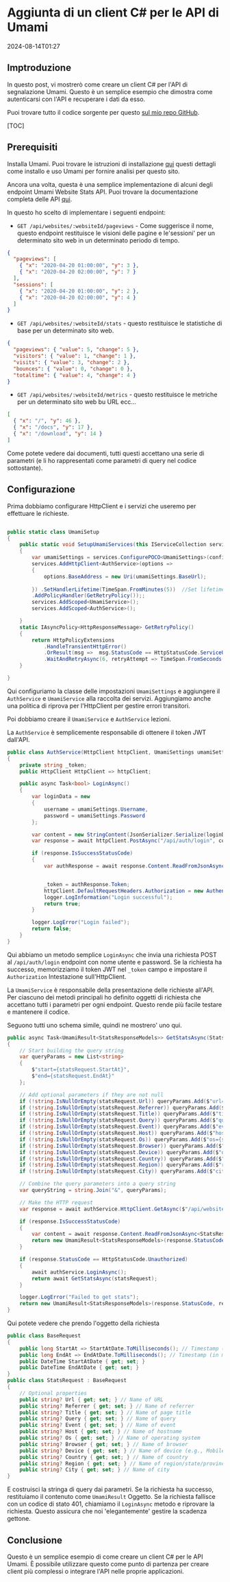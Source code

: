 # Aggiunta di un client C# per le API di Umami

<!--category-- ASP.NET, Umami -->
<datetime class="hidden">2024-08-14T01:27</datetime>

## Imptroduzione

In questo post, vi mostrerò come creare un client C# per l'API di segnalazione Umami. Questo è un semplice esempio che dimostra come autenticarsi con l'API e recuperare i dati da esso.

Puoi trovare tutto il codice sorgente per questo [sul mio repo GitHub](https://github.com/scottgal/mostlylucidweb/tree/main/Mostlylucid/Umami).

[TOC]

## Prerequisiti

Installa Umami. Puoi trovare le istruzioni di installazione [qui](https://www.mostlylucid.net/blog/usingumamiforlocalanalytics) questi dettagli come installo e uso Umami per fornire analisi per questo sito.

Ancora una volta, questa è una semplice implementazione di alcuni degli endpoint Umami Website Stats API. Puoi trovare la documentazione completa delle API [qui](https://umami.is/docs/api/website-stats).

In questo ho scelto di implementare i seguenti endpoint:

- `GET /api/websites/:websiteId/pageviews` - Come suggerisce il nome, questo endpoint restituisce le visioni delle pagine e le'sessioni' per un determinato sito web in un determinato periodo di tempo.

```json
{
  "pageviews": [
    { "x": "2020-04-20 01:00:00", "y": 3 },
    { "x": "2020-04-20 02:00:00", "y": 7 }
  ],
  "sessions": [
    { "x": "2020-04-20 01:00:00", "y": 2 },
    { "x": "2020-04-20 02:00:00", "y": 4 }
  ]
}
```

- `GET /api/websites/:websiteId/stats` - questo restituisce le statistiche di base per un determinato sito web.

```json
{
  "pageviews": { "value": 5, "change": 5 },
  "visitors": { "value": 1, "change": 1 },
  "visits": { "value": 3, "change": 2 },
  "bounces": { "value": 0, "change": 0 },
  "totaltime": { "value": 4, "change": 4 }
}
```

- `GET /api/websites/:websiteId/metrics` - questo restituisce le metriche per un determinato sito web bu URL ecc...

```json
[
  { "x": "/", "y": 46 },
  { "x": "/docs", "y": 17 },
  { "x": "/download", "y": 14 }
]
```

Come potete vedere dai documenti, tutti questi accettano una serie di parametri (e li ho rappresentati come parametri di query nel codice sottostante).

## Configurazione

Prima dobbiamo configurare HttpClient e i servizi che useremo per effettuare le richieste.

```csharp

public static class UmamiSetup
{
    public static void SetupUmamiServices(this IServiceCollection services, IConfiguration config)
    {
        var umamiSettings = services.ConfigurePOCO<UmamiSettings>(config.GetSection(UmamiSettings.Section));
        services.AddHttpClient<AuthService>(options =>
        {
            options.BaseAddress = new Uri(umamiSettings.BaseUrl);
            
        }) .SetHandlerLifetime(TimeSpan.FromMinutes(5))  //Set lifetime to five minutes
        .AddPolicyHandler(GetRetryPolicy());;
        services.AddScoped<UmamiService>();
        services.AddScoped<AuthService>();

    }
    static IAsyncPolicy<HttpResponseMessage> GetRetryPolicy()
    {
        return HttpPolicyExtensions
            .HandleTransientHttpError()
            .OrResult(msg =>  msg.StatusCode == HttpStatusCode.ServiceUnavailable)
            .WaitAndRetryAsync(6, retryAttempt => TimeSpan.FromSeconds(Math.Pow(2, retryAttempt)));
    }

}
```

Qui configuriamo la classe delle impostazioni `UmamiSettings` e aggiungere il `AuthService` e `UmamiService` alla raccolta dei servizi. Aggiungiamo anche una politica di riprova per l'HttpClient per gestire errori transitori.

Poi dobbiamo creare il `UmamiService` e `AuthService` lezioni.

La `AuthService` è semplicemente responsabile di ottenere il token JWT dall'API.

```csharp
public class AuthService(HttpClient httpClient, UmamiSettings umamiSettings, ILogger<AuthService> logger)
{
    private string _token;
    public HttpClient HttpClient => httpClient;

    public async Task<bool> LoginAsync()
    {
        var loginData = new
        {
            username = umamiSettings.Username,
            password = umamiSettings.Password
        };

        var content = new StringContent(JsonSerializer.Serialize(loginData), Encoding.UTF8, "application/json");
        var response = await httpClient.PostAsync("/api/auth/login", content);

        if (response.IsSuccessStatusCode)
        {
            var authResponse = await response.Content.ReadFromJsonAsync<AuthResponse>();


            _token = authResponse.Token;
            httpClient.DefaultRequestHeaders.Authorization = new AuthenticationHeaderValue("Bearer", _token);
            logger.LogInformation("Login successful");
            return true;
        }

        logger.LogError("Login failed");
        return false;
    }
}
```

Qui abbiamo un metodo semplice `LoginAsync` che invia una richiesta POST al `/api/auth/login` endpoint con nome utente e password. Se la richiesta ha successo, memorizziamo il token JWT nel `_token` campo e impostare il `Authorization` Intestazione sull'HttpClient.

La `UmamiService` è responsabile della presentazione delle richieste all'API.
Per ciascuno dei metodi principali ho definito oggetti di richiesta che accettano tutti i parametri per ogni endpoint. Questo rende più facile testare e mantenere il codice.

Seguono tutti uno schema simile, quindi ne mostrero' uno qui.

```csharp
public async Task<UmamiResult<StatsResponseModels>> GetStatsAsync(StatsRequest statsRequest)
{
    // Start building the query string
    var queryParams = new List<string>
    {
        $"start={statsRequest.StartAt}",
        $"end={statsRequest.EndAt}"
    };

    // Add optional parameters if they are not null
    if (!string.IsNullOrEmpty(statsRequest.Url)) queryParams.Add($"url={statsRequest.Url}");
    if (!string.IsNullOrEmpty(statsRequest.Referrer)) queryParams.Add($"referrer={statsRequest.Referrer}");
    if (!string.IsNullOrEmpty(statsRequest.Title)) queryParams.Add($"title={statsRequest.Title}");
    if (!string.IsNullOrEmpty(statsRequest.Query)) queryParams.Add($"query={statsRequest.Query}");
    if (!string.IsNullOrEmpty(statsRequest.Event)) queryParams.Add($"event={statsRequest.Event}");
    if (!string.IsNullOrEmpty(statsRequest.Host)) queryParams.Add($"host={statsRequest.Host}");
    if (!string.IsNullOrEmpty(statsRequest.Os)) queryParams.Add($"os={statsRequest.Os}");
    if (!string.IsNullOrEmpty(statsRequest.Browser)) queryParams.Add($"browser={statsRequest.Browser}");
    if (!string.IsNullOrEmpty(statsRequest.Device)) queryParams.Add($"device={statsRequest.Device}");
    if (!string.IsNullOrEmpty(statsRequest.Country)) queryParams.Add($"country={statsRequest.Country}");
    if (!string.IsNullOrEmpty(statsRequest.Region)) queryParams.Add($"region={statsRequest.Region}");
    if (!string.IsNullOrEmpty(statsRequest.City)) queryParams.Add($"city={statsRequest.City}");

    // Combine the query parameters into a query string
    var queryString = string.Join("&", queryParams);

    // Make the HTTP request
    var response = await authService.HttpClient.GetAsync($"/api/websites/{WebsiteId}/stats?{queryString}");

    if (response.IsSuccessStatusCode)
    {
        var content = await response.Content.ReadFromJsonAsync<StatsResponseModels>();
        return new UmamiResult<StatsResponseModels>(response.StatusCode, response.ReasonPhrase ?? "Success", content ?? new StatsResponseModels());
    }

    if (response.StatusCode == HttpStatusCode.Unauthorized)
    {
        await authService.LoginAsync();
        return await GetStatsAsync(statsRequest);
    }

    logger.LogError("Failed to get stats");
    return new UmamiResult<StatsResponseModels>(response.StatusCode, response.ReasonPhrase ?? "Failed to get stats", null);
}

```

Qui potete vedere che prendo l'oggetto della richiesta

```csharp
public class BaseRequest
{
    public long StartAt => StartAtDate.ToMilliseconds(); // Timestamp (in ms) of starting date
    public long EndAt => EndAtDate.ToMilliseconds(); // Timestamp (in ms) of end date
    public DateTime StartAtDate { get; set; }
    public DateTime EndAtDate { get; set; }
}
public class StatsRequest : BaseRequest
{
    // Optional properties
    public string? Url { get; set; } // Name of URL
    public string? Referrer { get; set; } // Name of referrer
    public string? Title { get; set; } // Name of page title
    public string? Query { get; set; } // Name of query
    public string? Event { get; set; } // Name of event
    public string? Host { get; set; } // Name of hostname
    public string? Os { get; set; } // Name of operating system
    public string? Browser { get; set; } // Name of browser
    public string? Device { get; set; } // Name of device (e.g., Mobile)
    public string? Country { get; set; } // Name of country
    public string? Region { get; set; } // Name of region/state/province
    public string? City { get; set; } // Name of city
}
```

E costruisci la stringa di query dai parametri. Se la richiesta ha successo, restituiamo il contenuto come `UmamiResult` Oggetto. Se la richiesta fallisce con un codice di stato 401, chiamiamo il `LoginAsync` metodo e riprovare la richiesta. Questo assicura che noi 'elegantemente' gestire la scadenza gettone.

## Conclusione

Questo è un semplice esempio di come creare un client C# per le API Umami. È possibile utilizzare questo come punto di partenza per creare client più complessi o integrare l'API nelle proprie applicazioni.